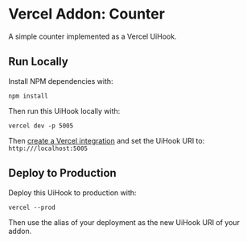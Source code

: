 # Vercel Addon: Counter

A simple counter implemented as a Vercel UiHook.

## Run Locally

Install NPM dependencies with:

```
npm install
```

Then run this UiHook locally with:

```
vercel dev -p 5005
```

Then [create a Vercel integration](https://vercel.com/docs/integrations) and set the UiHook URI to: `http:///localhost:5005`

## Deploy to Production

Deploy this UiHook to production with:

```
vercel --prod
```

Then use the alias of your deployment as the new UiHook URI of your addon.
